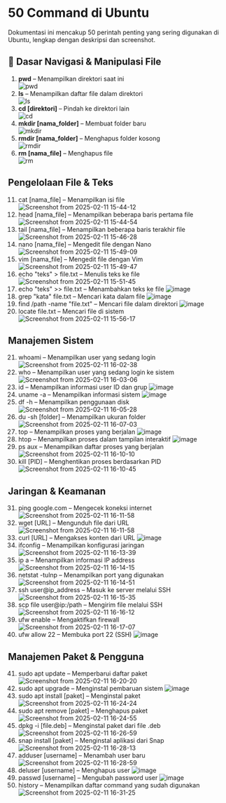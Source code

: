 # 50 Command di Ubuntu

Dokumentasi ini mencakup 50 perintah penting yang sering digunakan di Ubuntu, lengkap dengan deskripsi dan screenshot.

## 📂 Dasar Navigasi & Manipulasi File
1. **pwd** – Menampilkan direktori saat ini  
   ![pwd](https://github.com/user-attachments/assets/aed090eb-3e2a-445b-ae17-02ef750ceca2)
2. **ls** – Menampilkan daftar file dalam direktori  
   ![ls](https://github.com/user-attachments/assets/48e9f778-2fc8-4c64-8dae-ee0e2e4c49f9)
3. **cd [direktori]** – Pindah ke direktori lain  
   ![cd](https://github.com/user-attachments/assets/c8c630e6-1dc0-4ada-8042-2d91363bbe2d)
4. **mkdir [nama_folder]** – Membuat folder baru  
   ![mkdir](https://github.com/user-attachments/assets/56a570af-d75e-45f4-b26b-01d11ffc63e6)
5. **rmdir [nama_folder]** – Menghapus folder kosong  
   ![rmdir](https://github.com/user-attachments/assets/677da3e5-de5b-4372-8d84-7b21863400b2)
6. **rm [nama_file]** – Menghapus file  
   ![rm](https://github.com/user-attachments/assets/8413c00c-9078-4be8-b42a-805f36ec9cc7)
## Pengelolaan File & Teks
11. cat [nama_file] – Menampilkan isi file
    ![Screenshot from 2025-02-11 15-44-12](https://github.com/user-attachments/assets/9cc5bbde-f8fd-435d-83c3-0956794ef364)
12. head [nama_file] – Menampilkan beberapa baris pertama file
    ![Screenshot from 2025-02-11 15-44-54](https://github.com/user-attachments/assets/1e849674-ba50-49b9-86db-2f7ee2dd392a)
13. tail [nama_file] – Menampilkan beberapa baris terakhir file
    ![Screenshot from 2025-02-11 15-46-28](https://github.com/user-attachments/assets/6d42baad-3365-4180-916d-e6925a9bfbf5)
14. nano [nama_file] – Mengedit file dengan Nano
    ![Screenshot from 2025-02-11 15-49-09](https://github.com/user-attachments/assets/b1b9cce0-b5cb-4701-a304-e32eb799575c)
15. vim [nama_file] – Mengedit file dengan Vim
    ![Screenshot from 2025-02-11 15-49-47](https://github.com/user-attachments/assets/8f1a60e4-2606-47f8-83a5-75770fd88683)
16. echo "teks" > file.txt – Menulis teks ke file
    ![Screenshot from 2025-02-11 15-51-45](https://github.com/user-attachments/assets/ce73fc20-4884-4bc4-ba5f-37abe4738b09)
17. echo "teks" >> file.txt – Menambahkan teks ke file
    ![image](https://github.com/user-attachments/assets/adbe9259-ed26-4d35-901f-c4cacd27d3bd)
18. grep "kata" file.txt – Mencari kata dalam file
    ![image](https://github.com/user-attachments/assets/5ad700de-a3a1-4bd7-af94-eb8467facdda)
19. find /path -name "file.txt" – Mencari file dalam direktori
    ![image](https://github.com/user-attachments/assets/d26101f9-3f0e-4135-bb7e-e8b6ff2eaeba)
20.  locate file.txt – Mencari file di sistem
    ![Screenshot from 2025-02-11 15-56-17](https://github.com/user-attachments/assets/b00e0427-e69d-4b18-bcfa-d9645b68c697)
## Manajemen Sistem
21. whoami – Menampilkan user yang sedang login
    ![Screenshot from 2025-02-11 16-02-38](https://github.com/user-attachments/assets/15182b15-9929-4ed6-a51c-0d0d70817bac)
22. who – Menampilkan user yang sedang login ke sistem
    ![Screenshot from 2025-02-11 16-03-06](https://github.com/user-attachments/assets/9435f2dc-5d09-4c42-907e-ad8a76105c66)
23. id – Menampilkan informasi user ID dan grup
    ![image](https://github.com/user-attachments/assets/587dc005-f449-4264-b5d6-cc38d26a8464)
24. uname -a – Menampilkan informasi sistem
    ![image](https://github.com/user-attachments/assets/441ecfb0-e5ac-40cb-880e-2f964699dd36)
25. df -h – Menampilkan penggunaan disk
    ![Screenshot from 2025-02-11 16-05-28](https://github.com/user-attachments/assets/1319c16e-85e2-4959-ad46-0c6ace609535)
26. du -sh [folder] – Menampilkan ukuran folder
    ![Screenshot from 2025-02-11 16-07-03](https://github.com/user-attachments/assets/4faf0b90-30b3-48c7-b35e-20c88b1aebb8)
27. top – Menampilkan proses yang berjalan
    ![image](https://github.com/user-attachments/assets/badd79d3-f07d-4909-85d0-ad4e0a7e4d7d)
28.  htop – Menampilkan proses dalam tampilan interaktif
    ![image](https://github.com/user-attachments/assets/b8dcbc02-b202-4d61-b365-c8d7842f2f8a)
29. ps aux – Menampilkan daftar proses yang berjalan
    ![Screenshot from 2025-02-11 16-10-10](https://github.com/user-attachments/assets/ba83f604-f4c8-462d-b3a0-364d26bf4ba0)
30. kill [PID] – Menghentikan proses berdasarkan PID
    ![Screenshot from 2025-02-11 16-10-45](https://github.com/user-attachments/assets/31bf6372-e278-405e-8055-288bc66b47f0)
## Jaringan & Keamanan
31. ping google.com – Mengecek koneksi internet
    ![Screenshot from 2025-02-11 16-11-58](https://github.com/user-attachments/assets/e79bac77-6686-4895-9faa-e1ca7ab807ef)
32. wget [URL] – Mengunduh file dari URL
   ![Screenshot from 2025-02-11 16-11-58](https://github.com/user-attachments/assets/b3ca2178-14c2-40ae-81d5-866ecc0df390)
33. curl [URL] – Mengakses konten dari URL
    ![image](https://github.com/user-attachments/assets/ce350bd6-9824-4f2e-a94e-a8fb973a74a3)
34. ifconfig – Menampilkan konfigurasi jaringan
 ![Screenshot from 2025-02-11 16-13-39](https://github.com/user-attachments/assets/538656b4-46ee-44fe-909b-c7a2737ba685)
35. ip a – Menampilkan informasi IP address
    ![Screenshot from 2025-02-11 16-14-15](https://github.com/user-attachments/assets/729151fd-a832-4d9e-98a6-5a7eeef2240f)
36. netstat -tulnp – Menampilkan port yang digunakan
    ![Screenshot from 2025-02-11 16-14-51](https://github.com/user-attachments/assets/a351aa1b-4fa3-4753-baa1-acf4efcd824d)
37. ssh user@ip_address – Masuk ke server melalui SSH
    ![Screenshot from 2025-02-11 16-15-35](https://github.com/user-attachments/assets/08f2cb7d-0afa-4b53-8faa-ff3f840a4a75)
38. scp file user@ip:/path – Mengirim file melalui SSH
    ![Screenshot from 2025-02-11 16-16-12](https://github.com/user-attachments/assets/975dcfdb-6e50-4670-a35a-aea120c1da3c)
39. ufw enable – Mengaktifkan firewall
    ![Screenshot from 2025-02-11 16-17-07](https://github.com/user-attachments/assets/c1f57b2c-d96f-431d-86a9-95a5d9e04c53)
40. ufw allow 22 – Membuka port 22 (SSH)
    ![image](https://github.com/user-attachments/assets/e42ea6f6-2590-4af8-95a2-bb6d29b95ccc)
## Manajemen Paket & Pengguna
41. sudo apt update – Memperbarui daftar paket
   ![Screenshot from 2025-02-11 16-20-20](https://github.com/user-attachments/assets/5a9c0d01-b872-48d4-96a4-2b0f90cc0859)
42. sudo apt upgrade – Menginstal pembaruan sistem
    ![image](https://github.com/user-attachments/assets/c29809a7-672a-47ae-b14d-f9ab8fc2bb6a)
43. sudo apt install [paket] – Menginstal paket
    ![Screenshot from 2025-02-11 16-24-24](https://github.com/user-attachments/assets/475e2e44-dc90-46d3-91b3-86b8af120677)
44. sudo apt remove [paket] – Menghapus paket
    ![Screenshot from 2025-02-11 16-24-55](https://github.com/user-attachments/assets/c06ba44b-daaf-4932-80ff-9bc8dba365ce)
45. dpkg -i [file.deb] – Menginstal paket dari file .deb
    ![Screenshot from 2025-02-11 16-26-59](https://github.com/user-attachments/assets/76c14ab5-f8f6-4750-88fd-85498a20a86d)
46. snap install [paket] – Menginstal aplikasi dari Snap
    ![Screenshot from 2025-02-11 16-28-13](https://github.com/user-attachments/assets/21cb8451-03c5-4243-aad0-737fb0a67423)
47. adduser [username] – Menambah user baru
    ![Screenshot from 2025-02-11 16-28-59](https://github.com/user-attachments/assets/779610ae-9a3a-4bb5-9f10-22ce06f06158)
48. deluser [username] – Menghapus user
    ![image](https://github.com/user-attachments/assets/58f21cfd-8555-44fe-b239-74b9b45727e7)
49.  passwd [username] – Mengubah password user
    ![image](https://github.com/user-attachments/assets/93a47be9-edd7-4729-9f4d-132d84aeb072)
50. history – Menampilkan daftar command yang sudah digunakan
    ![Screenshot from 2025-02-11 16-31-25](https://github.com/user-attachments/assets/d02e3c48-43fd-49b4-a062-fa4eab84036e)


    
